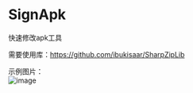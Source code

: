 # SignApk
快速修改apk工具

需要使用库：https://github.com/ibukisaar/SharpZipLib

示例图片：<br>
![image](https://github.com//ibukisaar/SignApk/raw/master/img/sample.png)
